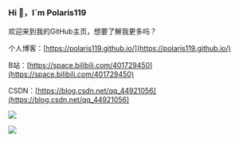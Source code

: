 ### Hi 👋，I`m Polaris119

欢迎来到我的GitHub主页，想要了解我更多吗？

个人博客：[https://polaris119.github.io/](https://polaris119.github.io/)

B站：[https://space.bilibili.com/401729450](https://space.bilibili.com/401729450)

CSDN：[https://blog.csdn.net/qq_44921056](https://blog.csdn.net/qq_44921056)

![](https://github-readme-stats.vercel.app/api?username=Polaris119)

![](https://komarev.com/ghpvc/?username=Polaris119)

<!--START_SECTION:waka-->
<!--END_SECTION:waka-->

